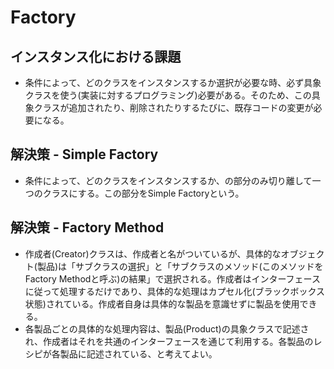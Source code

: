 # Factory
## インスタンス化における課題
- 条件によって、どのクラスをインスタンスするか選択が必要な時、必ず具象クラスを使う(実装に対するプログラミング)必要がある。そのため、この具象クラスが追加されたり、削除されたりするたびに、既存コードの変更が必要になる。

## 解決策 - Simple Factory
- 条件によって、どのクラスをインスタンスするか、の部分のみ切り離して一つのクラスにする。この部分をSimple Factoryという。

## 解決策 - Factory Method
- 作成者(Creator)クラスは、作成者と名がついているが、具体的なオブジェクト(製品)は「サブクラスの選択」と「サブクラスのメソッド(このメソッドをFactory Methodと呼ぶ)の結果」で選択される。作成者はインターフェースに従って処理するだけであり、具体的な処理はカプセル化(ブラックボックス状態)されている。作成者自身は具体的な製品を意識せずに製品を使用できる。
- 各製品ごとの具体的な処理内容は、製品(Product)の具象クラスで記述され、作成者はそれを共通のインターフェースを通じて利用する。各製品のレシピが各製品に記述されている、と考えてよい。